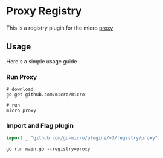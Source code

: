 # Proxy Registry

This is a registry plugin for the micro [proxy](https://micro.mu/docs/proxy.html)

## Usage

Here's a simple usage guide

### Run Proxy

```
# download
go get github.com/micro/micro

# run
micro proxy
```

### Import and Flag plugin

```go
import _ "github.com/go-micro/plugins/v3/registry/proxy"
```

```
go run main.go --registry=proxy
```
